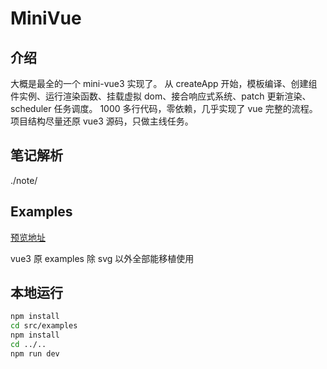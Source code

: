 # MiniVue

## 介绍

大概是最全的一个 mini-vue3 实现了。
从 createApp 开始，模板编译、创建组件实例、运行渲染函数、挂载虚拟 dom、接合响应式系统、patch 更新渲染、scheduler 任务调度。
1000 多行代码，零依赖，几乎实现了 vue 完整的流程。
项目结构尽量还原 vue3 源码，只做主线任务。

## 笔记解析

./note/

## Examples

[预览地址](https://leaon4.github.io/mini-vue3)

vue3 原 examples 除 svg 以外全部能移植使用

## 本地运行

```bash
npm install
cd src/examples
npm install
cd ../..
npm run dev
```

